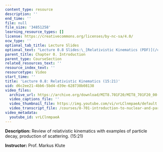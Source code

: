 ```yaml
---
content_type: resource
description: ''
end_time: ''
file: null
file_size: '34851258'
learning_resource_types: []
license: https://creativecommons.org/licenses/by-nc-sa/4.0/
ocw_type: ''
optional_tab_title: Lecture Slides
optional_text: "Lecture 0.8 Slides:\_[Relativistic Kinematics (PDF)](/courses/8-701-introduction-to-nuclear-and-particle-physics-fall-2020/resources/mit8_701f20_lec0-8)"
parent_title: Chapter 0. Introduction
parent_type: CourseSection
related_resources_text: ''
resource_index_text: ''
resourcetype: Video
start_time: ''
title: 'Lecture 0.8: Relativistic Kinematics (15:21)'
uid: d6c2ee21-4bb6-5bd4-d39e-628738b08138
video_files:
  archive_url: https://archive.org/download/MIT8.701F20/MIT8_701F20_00-08_RelKinematics_300k.mp4
  video_captions_file: ''
  video_thumbnail_file: https://img.youtube.com/vi/vrLClnmpaeA/default.jpg
  video_transcript_file: /courses/8-701-introduction-to-nuclear-and-particle-physics-fall-2020/453400b7075a53a7e09b52aa0e34e6dd_vrLClnmpaeA.pdf
video_metadata:
  youtube_id: vrLClnmpaeA
---
```


**Description:** Review of relativistic kinematics with examples of particle decay, production of scattering. (15:21)

**Instructor:** Prof. Markus Klute

